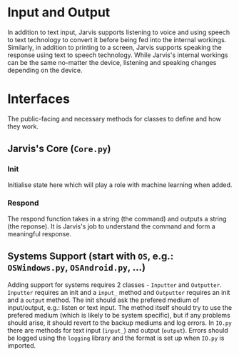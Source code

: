 # Input and Output

In addition to text input, Jarvis supports listening to voice and using speech to text technology to convert it before being fed into the internal workings. Similarly, in addition to printing to a screen, Jarvis supports speaking the response using text to speech technology. While Jarvis's internal workings can be the same no-matter the device, listening and speaking changes depending on the device.

# Interfaces

The public-facing and necessary methods for classes to define and how they work.

## Jarvis's Core (`Core.py`)

### Init

Initialise state here which will play a role with machine learning when added.

### Respond

The respond function takes in a string (the command) and outputs a string (the reponse). It is Jarvis's job to understand the command and form a meaningful response.

## Systems Support (start with `OS`, e.g.: `OSWindows.py`, `OSAndroid.py`, ...)

Adding support for systems requires 2 classes - `Inputter` and `Outputter`. `Inputter` requires an init and a `input_` method and `Outputter` requires an init and a `output` method. The init should ask the prefered medium of input/output, e.g.: listen or text input. The method itself should try to use the prefered medium (which is likely to be system specific), but if any problems should arise, it should revert to the backup mediums and log errors. In `IO.py` there are methods for text input (`input_`) and output (`output`). Errors should be logged using the `logging` library and the format is set up when `IO.py` is imported.